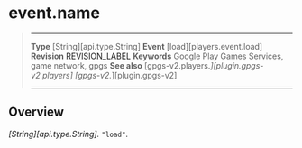 # event.name

> --------------------- ------------------------------------------------------------------------------------------
> __Type__              [String][api.type.String]
> __Event__             [load][players.event.load]
> __Revision__          [REVISION_LABEL](REVISION_URL)
> __Keywords__          Google Play Games Services, game network, gpgs
> __See also__          [gpgs-v2.players.*][plugin.gpgs-v2.players]
>                       [gpgs-v2.*][plugin.gpgs-v2]
> --------------------- ------------------------------------------------------------------------------------------

## Overview

_[String][api.type.String]._ `"load"`.